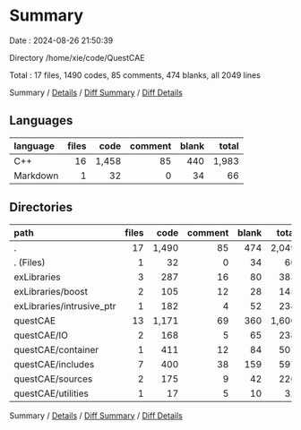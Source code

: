 # Summary

Date : 2024-08-26 21:50:39

Directory /home/xie/code/QuestCAE

Total : 17 files,  1490 codes, 85 comments, 474 blanks, all 2049 lines

Summary / [Details](details.md) / [Diff Summary](diff.md) / [Diff Details](diff-details.md)

## Languages
| language | files | code | comment | blank | total |
| :--- | ---: | ---: | ---: | ---: | ---: |
| C++ | 16 | 1,458 | 85 | 440 | 1,983 |
| Markdown | 1 | 32 | 0 | 34 | 66 |

## Directories
| path | files | code | comment | blank | total |
| :--- | ---: | ---: | ---: | ---: | ---: |
| . | 17 | 1,490 | 85 | 474 | 2,049 |
| . (Files) | 1 | 32 | 0 | 34 | 66 |
| exLibraries | 3 | 287 | 16 | 80 | 383 |
| exLibraries/boost | 2 | 105 | 12 | 28 | 145 |
| exLibraries/intrusive_ptr | 1 | 182 | 4 | 52 | 238 |
| questCAE | 13 | 1,171 | 69 | 360 | 1,600 |
| questCAE/IO | 2 | 168 | 5 | 65 | 238 |
| questCAE/container | 1 | 411 | 12 | 84 | 507 |
| questCAE/includes | 7 | 400 | 38 | 159 | 597 |
| questCAE/sources | 2 | 175 | 9 | 42 | 226 |
| questCAE/utilities | 1 | 17 | 5 | 10 | 32 |

Summary / [Details](details.md) / [Diff Summary](diff.md) / [Diff Details](diff-details.md)